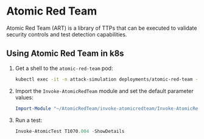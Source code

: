 # Atomic Red Team

Atomic Red Team (ART) is a library of TTPs that can be executed to
validate security controls and test detection capabilities.

## Using Atomic Red Team in k8s

1. Get a shell to the `atomic-red-team` pod:

   ```bash
   kubectl exec -it -n attack-simulation deployments/atomic-red-team -- pwsh
   ```

1. Import the `Invoke-AtomicRedTeam` module and set the default parameter
   values:

   ```powershell
   Import-Module "~/AtomicRedTeam/invoke-atomicredteam/Invoke-AtomicRedTeam.psd1" -Force
   ```

1. Run a test:

   ```powershell
   Invoke-AtomicTest T1070.004 -ShowDetails
   ```
